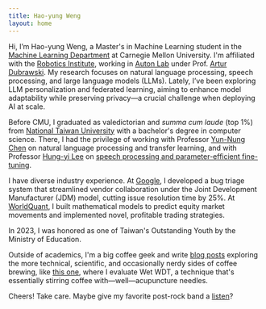 ```yaml
---
title: Hao-yung Weng
layout: home
---
```


Hi, I’m Hao-yung Weng, a Master's in Machine Learning student in the [Machine Learning Department](https://www.ml.cmu.edu/) at Carnegie Mellon University. I'm affiliated with the [Robotics Institute](https://www.ri.cmu.edu/), working in [Auton Lab](https://autonlab.org/) under Prof. [Artur Dubrawski](https://www.ri.cmu.edu/ri-faculty/artur-w-dubrawski/). My research focuses on natural language processing, speech processing, and large language models (LLMs). Lately, I’ve been exploring LLM personalization and federated learning, aiming to enhance model adaptability while preserving privacy—a crucial challenge when deploying AI at scale.

Before CMU, I graduated as valedictorian and *summa cum laude* (top 1%) from [National Taiwan University](https://www.ntu.edu.tw/english/) with a bachelor's degree in computer science. There, I had the privilege of working with Professor [Yun-Nung Chen](https://www.csie.ntu.edu.tw/~yvchen/) on natural language processing and transfer learning, and with Professor [Hung-yi Lee](https://speech.ee.ntu.edu.tw/~hylee/index.php) on [speech processing and parameter-efficient fine-tuning](https://arxiv.org/abs/2401.02122).

I have diverse industry experience. At [Google](https://about.google/), I developed a bug triage system that streamlined vendor collaboration under the Joint Development Manufacturer (JDM) model, cutting issue resolution time by 25%. At [WorldQuant](https://www.worldquant.com/), I built mathematical models to predict equity market movements and implemented novel, profitable trading strategies.

In 2023, I was honored as one of Taiwan's Outstanding Youth by the Ministry of Education.

Outside of academics, I'm a big coffee geek and write [blog posts](https://whycoffee.blog/en) exploring the more technical, scientific, and occasionally nerdy sides of coffee brewing, like [this one](https://whycoffee.blog/en/articles/Wet-WDT-A-Re-Evaluation), where I evaluate Wet WDT, a technique that's essentially stirring coffee with—well—acupuncture needles.

Cheers! Take care. Maybe give my favorite post-rock band a [listen](https://youtu.be/0lKahceY8qg)?
